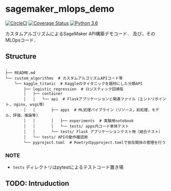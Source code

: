# sagemaker_mlops_demo

[![CircleCI](https://circleci.com/gh/ababa893/sagemaker_mlops_demo.svg?style=shield&circle-token=0d5d72b4d4ef1239eed11095d61922cbf81d305c)](https://circleci.com/gh/ababa893/sagemaker_mlops_demo)
[![Coverage Status](https://coveralls.io/repos/github/ababa893/sagemaker_mlops_demo/badge.svg?branch=feature/basic_api_implementation&t=blIEmn)](https://coveralls.io/github/ababa893/sagemaker_mlops_demo?branch=feature/basic_api_implementation) 
[![Python 3.6](https://img.shields.io/badge/python-3.6-blue.svg)](https://www.python.org/downloads/release/python-360/)


カスタムアルゴリズムによるSageMaker API構築デモコード．
及び，そのMLOpsコード．



## Structure

```
.
├── README.md
└── custom_algorithms  # カスタムアルゴリズムAPIコード等
    └── kaggle_titanic  # Kaggleのタイタニックを題材にした分類API
        ├── logistic_regression  # ロジスティック回帰版
        │   ├── container
        │   │   └── api  # Flaskアプリケーションと関連ファイル（エントリポイント, nginx, wsgi等）
        │   │       ├── apps  # ML処理パイプライン（リソース，前処理，モデル，評価，推論等)
        │   │       │   ├── experiments  # 実験用notebook
        │   │       │   └── tests/ apps内コード単体テスト
        │   │       └── tests/ Flask アプリケーションテスト用（結合テスト）
        │   └── tests/ APIの動作確認用
        └── pyproject.toml  # Poetryのpyproject.tomlで依存関係の管理を行う
```

### NOTE

- `tests` ディレクトリはpytestによるテストコード置き場

## TODO: Intruduction
